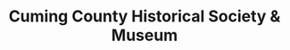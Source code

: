 ---
layout: repo
title: "Cuming County Historical Society & Museum"
id: 11657
permalink: repos/11657/
---